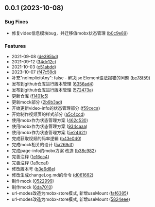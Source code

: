## 0.0.1 (2023-10-08)


### Bug Fixes

* 修复video信息模块bug，并迁移值mobx状态管理 ([b0c9e89](https://github.com/Shaun-Zhang0/my-chrome-extension/commit/b0c9e89429b94eb3b120faed3009e434a41c7612))


### Features

* 2021-09-08 ([de395bd](https://github.com/Shaun-Zhang0/my-chrome-extension/commit/de395bd37b8c46f9fcee5a87637c1159c78dfd86))
* 2021-09-12 ([34dc12c](https://github.com/Shaun-Zhang0/my-chrome-extension/commit/34dc12c9b9a769ac86d09bc48f56ff594958d503))
* 2021-10-03 ([c51abdd](https://github.com/Shaun-Zhang0/my-chrome-extension/commit/c51abdda599475cd35849a3e6c958878092de038))
* 2023-10-07 ([f47c59d](https://github.com/Shaun-Zhang0/my-chrome-extension/commit/f47c59d8d25d7732f5c2c89d5c6515c61199922c))
* 补充"noImplicitAny": false - 解决jsx Element语法报错的问题 ([bc78f59](https://github.com/Shaun-Zhang0/my-chrome-extension/commit/bc78f59f2dab30a59e849e3b7788d5cf62d7c4d8))
* 发布到github仓库进行版本管理 ([6356ad4](https://github.com/Shaun-Zhang0/my-chrome-extension/commit/6356ad4502d1f2201e85f551f43d8b35917b3cad))
* 发布到github仓库进行版本管理 ([572473a](https://github.com/Shaun-Zhang0/my-chrome-extension/commit/572473acdf1092478b57b000990ac1886ea0c130))
* 更新仓库 ([f1401c5](https://github.com/Shaun-Zhang0/my-chrome-extension/commit/f1401c50dffd7b81a668cb944fce810d8b762bdf))
* 更新mock部分 ([2b9b3ad](https://github.com/Shaun-Zhang0/my-chrome-extension/commit/2b9b3ade7d1a683855417e8f8739919c30ae4f62))
* 开始更新video-info的状态管理部分 ([f59ceca](https://github.com/Shaun-Zhang0/my-chrome-extension/commit/f59cecabd192597f59e069b662561e230c7ccc8d))
* 开始制作视频页的样式部分 ([a5c4ccd](https://github.com/Shaun-Zhang0/my-chrome-extension/commit/a5c4ccd7542714f88aaf8fa53d6a33be4c0288fc))
* 使用mobx作为状态管理方案 ([462c530](https://github.com/Shaun-Zhang0/my-chrome-extension/commit/462c5302fe8e770fcc3737c71153d849d06748b7))
* 使用mobx作为状态管理方案 ([934caaa](https://github.com/Shaun-Zhang0/my-chrome-extension/commit/934caaaec4e2f737e77e55eefb582eb36cfe42bd))
* 使用mobx作为状态管理方案 ([5e24621](https://github.com/Shaun-Zhang0/my-chrome-extension/commit/5e246214a36594b4c9e11ed7a13d0ad350e9d4f0))
* 完成获取视频的码率逻辑 ([b43e040](https://github.com/Shaun-Zhang0/my-chrome-extension/commit/b43e040b2494a4d4e2de926e6625ce68e6d0de38))
* 完成mock相关的设计 ([5a269df](https://github.com/Shaun-Zhang0/my-chrome-extension/commit/5a269df46f2066eaa7eb260f4292b12ded69a57f))
* 完成page-info的mobx方案 改造 ([b38c982](https://github.com/Shaun-Zhang0/my-chrome-extension/commit/b38c9822438d7f7228597187ffa53f7b76ecfa2c))
* 完善注释 ([1e16cc4](https://github.com/Shaun-Zhang0/my-chrome-extension/commit/1e16cc4c5a32040d2827aba082862b443b6f2442))
* 完善注释 ([1a9ccaf](https://github.com/Shaun-Zhang0/my-chrome-extension/commit/1a9ccaf9f4ddf6a4baecab1ad82698c8c83a982a))
* 修改版本号 ([b3e6d8e](https://github.com/Shaun-Zhang0/my-chrome-extension/commit/b3e6d8e74e996552f52e892b9bb3b6c3acd01ff0))
* 修改生成changeLog.md的命令 ([d061662](https://github.com/Shaun-Zhang0/my-chrome-extension/commit/d061662fbfe4689367feaae1d031154cd64bb1fa))
* 制作mock ([0522999](https://github.com/Shaun-Zhang0/my-chrome-extension/commit/052299913ee1c32293c44d91cd7c8a1f1c80accc))
* 制作mock ([6da7010](https://github.com/Shaun-Zhang0/my-chrome-extension/commit/6da7010466f30bce7eaa163d47614a68762f5d0d))
* url-modes改造为mobx-store模式, 新增useMount ([faf6385](https://github.com/Shaun-Zhang0/my-chrome-extension/commit/faf638530c4d2a1cbe7a64cf909b79105440e525))
* url-modes改造为mobx-store模式, 新增useMount ([5824eee](https://github.com/Shaun-Zhang0/my-chrome-extension/commit/5824eee96eb558320b1c31c1fda5f65f03b04ab0))



